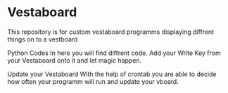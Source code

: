 # Vestaboard
This repository is for custom vestaboard programms displaying diffrent things on to a vestboard

Python Codes
In here you will find diffrent code. Add your Write Key from your Vestaboard onto it and let magic happen.

Update your Vestaboard
With the help of crontab you are able to decide how often your programm will run and update your vboard.
